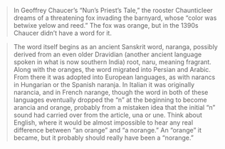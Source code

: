> In Geoffrey Chaucer’s “Nun’s Priest’s Tale,” the rooster Chaunticleer dreams of a threatening fox invading the barnyard, whose “color was betwixe yelow and reed.” The fox was orange, but in the 1390s Chaucer didn’t have a word for it.

> The word itself begins as an ancient Sanskrit word, naranga, possibly derived from an even older Dravidian (another ancient language spoken in what is now southern India) root, naru, meaning fragrant. Along with the oranges, the word migrated into Persian and Arabic. From there it was adopted into European languages, as with narancs in Hungarian or the Spanish naranja. In Italian it was originally narancia, and in French narange, though the word in both of these languages eventually dropped the “n” at the beginning to become arancia and orange, probably from a mistaken idea that the initial “n” sound had carried over from the article, una or une. Think about English, where it would be almost impossible to hear any real difference between “an orange” and “a norange.” An “orange” it became, but it probably should really have been a “norange.” 